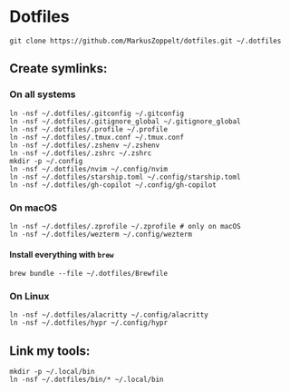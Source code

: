 # Dotfiles

    git clone https://github.com/MarkusZoppelt/dotfiles.git ~/.dotfiles

## Create symlinks:

### On all systems
    ln -nsf ~/.dotfiles/.gitconfig ~/.gitconfig
    ln -nsf ~/.dotfiles/.gitignore_global ~/.gitignore_global
    ln -nsf ~/.dotfiles/.profile ~/.profile
    ln -nsf ~/.dotfiles/.tmux.conf ~/.tmux.conf
    ln -nsf ~/.dotfiles/.zshenv ~/.zshenv
    ln -nsf ~/.dotfiles/.zshrc ~/.zshrc
    mkdir -p ~/.config
    ln -nsf ~/.dotfiles/nvim ~/.config/nvim
    ln -nsf ~/.dotfiles/starship.toml ~/.config/starship.toml
    ln -nsf ~/.dotfiles/gh-copilot ~/.config/gh-copilot

### On macOS
    ln -nsf ~/.dotfiles/.zprofile ~/.zprofile # only on macOS
    ln -nsf ~/.dotfiles/wezterm ~/.config/wezterm

#### Install everything with `brew`
    brew bundle --file ~/.dotfiles/Brewfile

### On Linux
    ln -nsf ~/.dotfiles/alacritty ~/.config/alacritty
    ln -nsf ~/.dotfiles/hypr ~/.config/hypr

## Link my tools:

    mkdir -p ~/.local/bin
    ln -nsf ~/.dotfiles/bin/* ~/.local/bin
